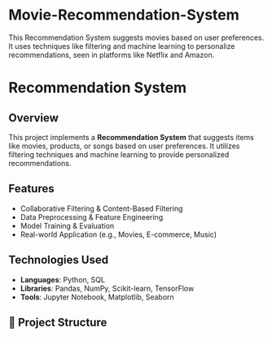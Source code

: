 # Movie-Recommendation-System
This Recommendation System suggests movies based on user preferences. It uses techniques like filtering and machine learning to personalize recommendations, seen in platforms like Netflix and Amazon. 
# Recommendation System

## Overview
This project implements a **Recommendation System** that suggests items like movies, products, or songs based on user preferences. It utilizes filtering techniques and machine learning to provide personalized recommendations.

## Features
- Collaborative Filtering & Content-Based Filtering  
- Data Preprocessing & Feature Engineering  
- Model Training & Evaluation  
- Real-world Application (e.g., Movies, E-commerce, Music)  

## Technologies Used
- **Languages**: Python, SQL  
- **Libraries**: Pandas, NumPy, Scikit-learn, TensorFlow  
- **Tools**: Jupyter Notebook, Matplotlib, Seaborn  

## 📂 Project Structure
